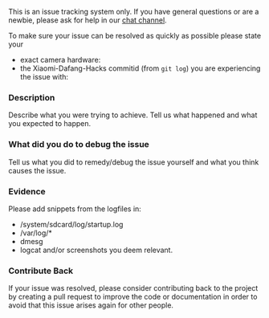 This is an issue tracking system only.
If you have general questions or are a newbie, please ask for help in our [chat channel](https://gitter.im/Xiaomi-Dafang-Hacks/Lobby).

To make sure your issue can be resolved as quickly as possible please state your

* exact camera hardware:
* the Xiaomi-Dafang-Hacks commitid (from `git log`) you are experiencing the issue with:


### Description

Describe what you were trying to achieve.
Tell us what happened and what you expected to happen.

### What did you do to debug the issue

Tell us what you did to remedy/debug the issue yourself and what you think causes the issue.

### Evidence

Please add snippets from the logfiles in:
* /system/sdcard/log/startup.log
* /var/log/*
* dmesg
* logcat
and/or screenshots you deem relevant.

### Contribute Back

If your issue was resolved, please consider contributing back to the project by creating a pull request to improve the code or documentation in order to avoid that this issue arises again for other people.
